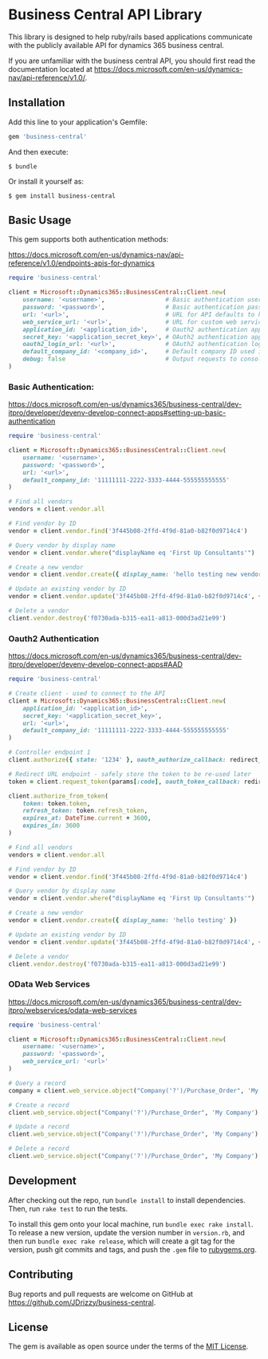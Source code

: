 # Business Central API Library

This library is designed to help ruby/rails based applications communicate with the publicly available API for dynamics 365 business central.

If you are unfamiliar with the business central API, you should first read the documentation located at https://docs.microsoft.com/en-us/dynamics-nav/api-reference/v1.0/.

## Installation

Add this line to your application's Gemfile:

```ruby
gem 'business-central'
```

And then execute:

    $ bundle

Or install it yourself as:

    $ gem install business-central

## Basic Usage

This gem supports both authentication methods:

https://docs.microsoft.com/en-us/dynamics-nav/api-reference/v1.0/endpoints-apis-for-dynamics

```Ruby
require 'business-central'

client = Microsoft::Dynamics365::BusinessCentral::Client.new(
    username: '<username>',                 # Basic authentication username
    password: '<password>',                 # Basic authentication password
    url: '<url>',                           # URL for API defaults to https://api.businesscentral.dynamics.com/v2.0/production/api/v1.0
    web_service_url: '<url>',               # URL for custom web services defaults to https://api.businesscentral.dynamics.com/v2.0/production/ODataV4 
    application_id: '<application_id>',     # Oauth2 authentication application ID
    secret_key: '<application_secret_key>', # OAuth2 authentication application secret key
    oauth2_login_url: '<url>',              # OAuth2 authentication login URL defaults to https://login.microsoftonline.com/common
    default_company_id: '<company_id>',     # Default company ID used in all requests (if required)
    debug: false                            # Output requests to console
)
```

### Basic Authentication:

https://docs.microsoft.com/en-us/dynamics365/business-central/dev-itpro/developer/devenv-develop-connect-apps#setting-up-basic-authentication

```Ruby
require 'business-central'

client = Microsoft::Dynamics365::BusinessCentral::Client.new(
    username: '<username>',
    password: '<password>',
    url: '<url>',
    default_company_id: '11111111-2222-3333-4444-555555555555'
)

# Find all vendors
vendors = client.vendor.all

# Find vendor by ID
vendor = client.vendor.find('3f445b08-2ffd-4f9d-81a0-b82f0d9714c4')

# Query vendor by display name
vendor = client.vendor.where("displayName eq 'First Up Consultants'")

# Create a new vendor
vendor = client.vendor.create({ display_name: 'hello testing new vendor' })

# Update an existing vendor by ID
vendor = client.vendor.update('3f445b08-2ffd-4f9d-81a0-b82f0d9714c4', { phone_number: '1112' })

# Delete a vendor
client.vendor.destroy('f0730ada-b315-ea11-a813-000d3ad21e99')
```

### Oauth2 Authentication

https://docs.microsoft.com/en-us/dynamics365/business-central/dev-itpro/developer/devenv-develop-connect-apps#AAD

```Ruby
require 'business-central'

# Create client - used to connect to the API
client = Microsoft::Dynamics365::BusinessCentral::Client.new(
    application_id: '<application_id>',
    secret_key: '<application_secret_key>',
    url: '<url>',
    default_company_id: '11111111-2222-3333-4444-555555555555'
)

# Controller endpoint 1
client.authorize({ state: '1234' }, oauth_authorize_callback: redirect_url )

# Redirect URL endpoint - safely store the token to be re-used later
token = client.request_token(params[:code], oauth_token_callback: redirect_url)

client.authorize_from_token(
    token: token.token,
    refresh_token: token.refresh_token,
    expires_at: DateTime.current + 3600,
    expires_in: 3600
)

# Find all vendors
vendors = client.vendor.all

# Find vendor by ID
vendor = client.vendor.find('3f445b08-2ffd-4f9d-81a0-b82f0d9714c4')

# Query vendor by display name
vendor = client.vendor.where("displayName eq 'First Up Consultants'")

# Create a new vendor
vendor = client.vendor.create({ display_name: 'hello testing' })

# Update an existing vendor by ID
vendor = client.vendor.update('3f445b08-2ffd-4f9d-81a0-b82f0d9714c4', { phone_number: '1112' })

# Delete a vendor
client.vendor.destroy('f0730ada-b315-ea11-a813-000d3ad21e99')
```

### OData Web Services

https://docs.microsoft.com/en-us/dynamics365/business-central/dev-itpro/webservices/odata-web-services

```Ruby
require 'business-central'

client = Microsoft::Dynamics365::BusinessCentral::Client.new(
    username: '<username>',
    password: '<password>',
    web_service_url: '<url>'
)

# Query a record 
company = client.web_service.object("Company('?')/Purchase_Order", 'My Company').get

# Create a record
client.web_service.object("Company('?')/Purchase_Order", 'My Company').post({})

# Update a record
client.web_service.object("Company('?')/Purchase_Order", 'My Company').patch({})

# Delete a record
client.web_service.object("Company('?')/Purchase_Order", 'My Company').delete
```

## Development

After checking out the repo, run `bundle install` to install dependencies. Then, run `rake test` to run the tests.

To install this gem onto your local machine, run `bundle exec rake install`. To release a new version, update the version number in `version.rb`, and then run `bundle exec rake release`, which will create a git tag for the version, push git commits and tags, and push the `.gem` file to [rubygems.org](https://rubygems.org).

## Contributing

Bug reports and pull requests are welcome on GitHub at https://github.com/JDrizzy/business-central.

## License

The gem is available as open source under the terms of the [MIT License](https://opensource.org/licenses/MIT).
